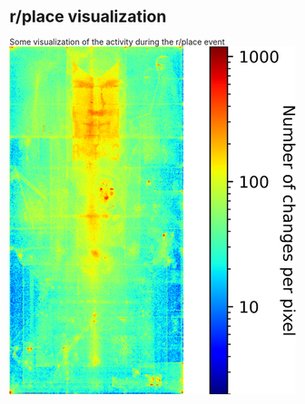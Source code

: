 # r/place visualization
 Some visualization of the activity during the r/place event
![visualization](/output/num_changes.png)